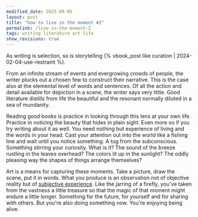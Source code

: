 ```yaml
---
modified_date: 2025-09-05
layout: post
title: "how to live in the moment #2"
permalink: /live-in-the-moment-2
tags: writing literature art life
show_revisions: true
---
```


As writing is selection, so is storytelling {% vbook_post like curation | 2024-02-04-use-restraint %}.
<!--more-->
From an infinite stream of events and evergrowing crowds of people, the writer plucks out a chosen few to construct their narrative.
This is the case also at the elemental level of words and sentences.
Of all the action and detail available for depiction in a scene, the writer says very little.
Good literature distills from life the beautiful and the resonant normally diluted in a sea of mundanity.

Reading good books is practice in looking through this lens at your own life.
Practice in noticing the beauty that hides in plain sight.
Even more so if you try writing about it as well.
You need nothing but experience of living and the words in your head.
Cast your attention out into the world like a fishing line and wait until you notice something.
A tug from the subconscious.
Something stirring your curiosity.
What is it?
The sound of the breeze rustling in the leaves overhead?
The colors lit up in the sunlight?
The oddly pleasing way the shapes of things arrange themselves?

Art is a means for capturing these moments.
Take a picture, draw the scene, put it in words.
What you produce is an observation not of objective reality but of [subjective experience](https://en.wikipedia.org/wiki/Qualia).
Like the jarring of a firefly, you've taken from the vastness a little treasure so that the magic of that moment might endure a little longer.
Something for the future, for yourself and for sharing with others.
But you're also doing something now.
You're enjoying being alive.